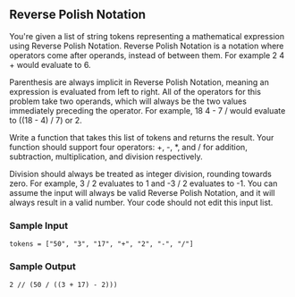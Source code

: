 
## Reverse Polish Notation

You're given a list of string tokens representing a mathematical
expression using Reverse Polish Notation. Reverse Polish Notation is a
notation where operators come after operands, instead of between them. For
example 2 4 + would evaluate to 6.

Parenthesis are always implicit in Reverse Polish Notation, meaning an
expression is evaluated from left to right. All of the operators for this
problem take two operands, which will always be the two values immediately
preceding the operator. For example, 18 4 - 7 / would
evaluate to ((18 - 4) / 7) or 2.

Write a function that takes this list of tokens and returns
the result. Your function should support four operators: +,
-, *, and / for addition,
subtraction, multiplication, and division respectively.

Division should always be treated as integer division, rounding towards
zero. For example, 3 / 2 evaluates to 1 and
-3 / 2 evaluates to -1. You can assume the
input will always be valid Reverse Polish Notation, and it will always
result in a valid number. Your code should not edit this input list.

### Sample Input
```
tokens = ["50", "3", "17", "+", "2", "-", "/"]
```

### Sample Output
```
2 // (50 / ((3 + 17) - 2)))
```
